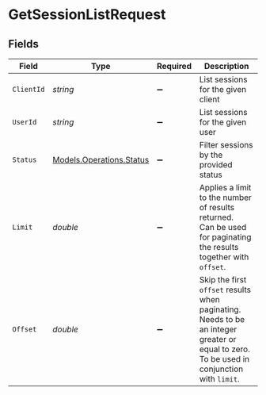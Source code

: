 # GetSessionListRequest


## Fields

| Field                                                                                                                                     | Type                                                                                                                                      | Required                                                                                                                                  | Description                                                                                                                               |
| ----------------------------------------------------------------------------------------------------------------------------------------- | ----------------------------------------------------------------------------------------------------------------------------------------- | ----------------------------------------------------------------------------------------------------------------------------------------- | ----------------------------------------------------------------------------------------------------------------------------------------- |
| `ClientId`                                                                                                                                | *string*                                                                                                                                  | :heavy_minus_sign:                                                                                                                        | List sessions for the given client                                                                                                        |
| `UserId`                                                                                                                                  | *string*                                                                                                                                  | :heavy_minus_sign:                                                                                                                        | List sessions for the given user                                                                                                          |
| `Status`                                                                                                                                  | [Models.Operations.Status](../../Models/Operations/Status.md)                                                                             | :heavy_minus_sign:                                                                                                                        | Filter sessions by the provided status                                                                                                    |
| `Limit`                                                                                                                                   | *double*                                                                                                                                  | :heavy_minus_sign:                                                                                                                        | Applies a limit to the number of results returned.<br/>Can be used for paginating the results together with `offset`.                     |
| `Offset`                                                                                                                                  | *double*                                                                                                                                  | :heavy_minus_sign:                                                                                                                        | Skip the first `offset` results when paginating.<br/>Needs to be an integer greater or equal to zero.<br/>To be used in conjunction with `limit`. |